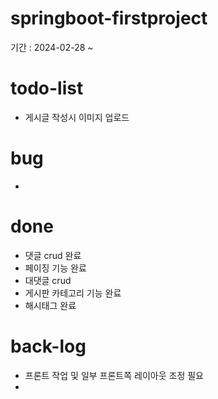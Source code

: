 # springboot-firstproject


기간 : 2024-02-28 ~ 
# todo-list
- 게시글 작성시 이미지 업로드

# bug
- 
# done
- 댓글 crud 완료
- 페이징 기능 완료
- 대댓글 crud
- 게시판 카테고리 기능 완료
- 해시태그 완료

# back-log
- 프론트 작업 및 일부 프론트쪽 레이아웃 조정 필요
- 
